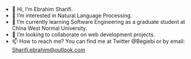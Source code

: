 - 👋 Hi, I’m Ebrahim Sharifi.
- 👀 I’m interested in Natural Language Processing.
- 🌱 I’m currently learning Software Engineering as a graduate student at China West Normal University.
- 💞️ I’m looking to collaborate on web development projects.
- 📫 How to reach me? You can find me at Twitter @Begiebi or by email: Sharifi.ebrahim@outlook.com

<!---
ebi-shirinbegi/ebi-shirinbegi is a ✨ special ✨ repository because its `README.md` (this file) appears on your GitHub profile.
You can click the Preview link to take a look at your changes.
--->
